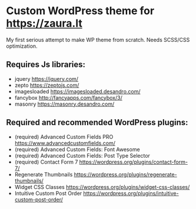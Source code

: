 # Custom WordPress theme for https://zaura.lt

My first serious attempt to make WP theme from scratch.
Needs SCSS/CSS optimization.

## Requires Js libraries:

+ jquery https://jquery.com/
+ zepto https://zeptojs.com/
+ imagesloaded https://imagesloaded.desandro.com/
+ fancybox http://fancyapps.com/fancybox/3/
+ masonry https://masonry.desandro.com/

## Required and recommended WordPress plugins:

+ (required) Advanced Custom Fields PRO https://www.advancedcustomfields.com/
+ (required) Advanced Custom Fields: Font Awesome
+ (required) Advanced Custom Fields: Post Type Selector
+ (required) Contact Form 7 https://wordpress.org/plugins/contact-form-7/
+ Regenerate Thumbnails https://wordpress.org/plugins/regenerate-thumbnails/
+ Widget CSS Classes https://wordpress.org/plugins/widget-css-classes/
+ Intuitive Custom Post Order https://wordpress.org/plugins/intuitive-custom-post-order/
